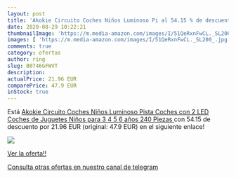 ```yaml
---
layout: post
title: 'Akokie Circuito Coches Niños Luminoso Pi al 54.15 % de descuento'
date: 2020-08-29 10:22:21
thumbnailImage: 'https://m.media-amazon.com/images/I/51QeRxnFwCL._SL200_.jpg'
images: [ 'https://m.media-amazon.com/images/I/51QeRxnFwCL._SL200_.jpg' ]
comments: true
category: ofertas
author: ring
slug: B0746GFWVT
description:
actualPrice: 21.96 EUR
comparePrice: 47.9 EUR
inStock: true
---
```


Está [Akokie Circuito Coches Niños Luminoso Pista Coches con 2 LED Coches de Juguetes Niños para 3 4 5 6 años  240 Piezas ](https://www.amazon.com/dp/B0746GFWVT/?tag=redken08-20) con 54.15 de descuento por 21.96 EUR (original: 47.9 EUR) en el siguiente enlace!

[![](https://m.media-amazon.com/images/I/51QeRxnFwCL._SL200_.jpg)](https://www.amazon.com/dp/B0746GFWVT/?tag=redken08-20)

[Ver la oferta!!](https://www.amazon.com/dp/B0746GFWVT/?tag=redken08-20)

[Consulta otras ofertas en nuestro canal de telegram](https://t.me/s/ofertas25)

